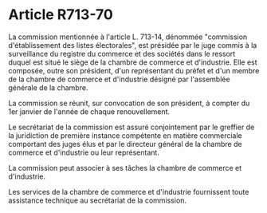 # Article R713-70

La commission mentionnée à l'article L. 713-14, dénommée "commission d'établissement des listes électorales", est présidée par le juge commis à la surveillance du registre du commerce et des sociétés dans le ressort duquel est situé le siège de la chambre de commerce et d'industrie. Elle est composée, outre son président, d'un représentant du préfet et d'un membre de la chambre de commerce et d'industrie désigné par l'assemblée générale de la chambre.

La commission se réunit, sur convocation de son président, à compter du 1er janvier de l'année de chaque renouvellement.

Le secrétariat de la commission est assuré conjointement par le greffier de la juridiction de première instance compétente en matière commerciale comportant des juges élus et par le directeur général de la chambre de commerce et d'industrie ou leur représentant.

La commission peut associer à ses tâches la chambre de commerce et d'industrie.

Les services de la chambre de commerce et d'industrie fournissent toute assistance technique au secrétariat de la commission.
